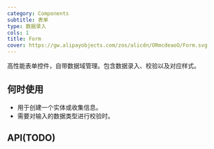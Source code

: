 ```yaml
---
category: Components
subtitle: 表单
type: 数据录入
cols: 1
title: Form
cover: https://gw.alipayobjects.com/zos/alicdn/ORmcdeaoO/Form.svg
---
```


高性能表单控件，自带数据域管理。包含数据录入、校验以及对应样式。

## 何时使用

- 用于创建一个实体或收集信息。
- 需要对输入的数据类型进行校验时。

## API(TODO)

<style>
.code-box-demo .ant-form:not(.ant-form-inline):not(.ant-form-vertical) {
  max-width: 600px;
}
.markdown.api-container table td:nth-of-type(4) {
  white-space: nowrap;
  word-wrap: break-word;
}
</style>

<style>
  .site-form-item-icon {
    color: rgba(0, 0, 0, 0.25);
  }
  [data-theme="dark"] .site-form-item-icon {
    color: rgba(255,255,255,.3);
  }
</style>
